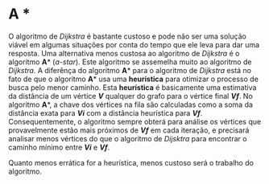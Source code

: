 # A *
O algoritmo de  _Dijkstra_  é bastante custoso e pode não ser uma solução viável em algumas situações por conta do tempo que ele leva para dar uma resposta. Uma alternativa menos custosa ao algoritmo de  _Dijkstra_  é o algoritmo  **A***  (_a-star_). Este algoritmo se assemelha muito ao algoritmo de  _Dijkstra._  A diferênça do algoritmo  **A***  para o algoritmo de  _Dijkstra_  está no fato de que o algoritmo  **A***  usa uma  **heurística**  para otimizar o processo de busca pelo menor caminho. Esta  **heurística**  é basicamente uma estimativa da distância de um vértice  **_V_** qualquer do grafo para o vértice final  **_Vf_**. No algoritmo  **A***, a chave dos vértices na fila são calculadas como a soma da distância exata para  **_Vi_**  com a distância heurística para  **_Vf_**. Consequentemente, o algoritmo sempre obterá para análise os vértices que provavelmente estão mais próximos de  **_Vf_**  em cada iteração, e precisará analisar menos vértices do que o algoritmo de  _Dijsktra_  para encontrar o caminho mínimo entre  **_Vi_**  e  **_Vf_**.

Quanto menos errática for a heurística, menos custoso será o trabalho do algoritmo.
